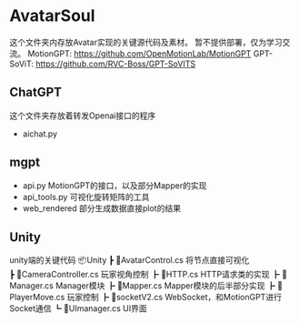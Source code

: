 # AvatarSoul
这个文件夹内存放Avatar实现的关键源代码及素材。
暂不提供部署，仅为学习交流。
MotionGPT: https://github.com/OpenMotionLab/MotionGPT
GPT-SoViT: https://github.com/RVC-Boss/GPT-SoVITS
## ChatGPT
这个文件夹存放着转发Openai接口的程序
- aichat.py   
## mgpt
- api.py MotionGPT的接口，以及部分Mapper的实现
- api_tools.py 可视化旋转矩阵的工具
- web_rendered 部分生成数据直接plot的结果
## Unity
unity端的关键代码
📦Unity
 ┣ 📜AvatarControl.cs             将节点直接可视化          
 ┣ 📜CameraController.cs          玩家视角控制
 ┣ 📜HTTP.cs                      HTTP请求类的实现
 ┣ 📜Manager.cs                   Manager模块
 ┣ 📜Mapper.cs                    Mapper模块的后半部分实现
 ┣ 📜PlayerMove.cs                玩家控制
 ┣ 📜socketV2.cs                  WebSocket，和MotionGPT进行Socket通信
 ┗ 📜UImanager.cs                 UI界面

